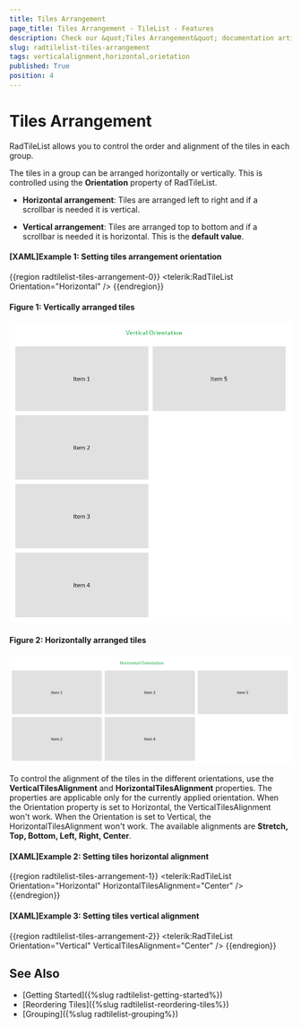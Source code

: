 ```yaml
---
title: Tiles Arrangement
page_title: Tiles Arrangement - TileList - Features
description: Check our &quot;Tiles Arrangement&quot; documentation article for the RadTileList {{ site.framework_name }} control.
slug: radtilelist-tiles-arrangement
tags: verticalalignment,horizontal,orietation
published: True
position: 4
---
```


# Tiles Arrangement

RadTileList allows you to control the order and alignment of the tiles in each group.

The tiles in a group can be arranged horizontally or vertically. This is controlled using the __Orientation__ property of RadTileList.

* __Horizontal arrangement__: Tiles are arranged left to right and if a scrollbar is needed it is vertical.

* __Vertical arrangement__: Tiles are arranged top to bottom and if a scrollbar is needed it is horizontal. This is the __default value__.

#### __[XAML]Example 1: Setting tiles arrangement orientation__
{{region radtilelist-tiles-arrangement-0}}
	<telerik:RadTileList Orientation="Horizontal" />
{{endregion}}

#### Figure 1: Vertically arranged tiles
![](images/radtilelist-tiles-arrangement-0.png)

#### Figure 2: Horizontally arranged tiles
![](images/radtilelist-tiles-arrangement-1.png)

To control the alignment of the tiles in the different orientations, use the __VerticalTilesAlignment__ and __HorizontalTilesAlignment__ properties. The properties are applicable only for the currently applied orientation. When the Orientation property is set to Horizontal, the VerticalTilesAlignment won't work. When the Orientation is set to Vertical, the HorizontalTilesAlignment won't work. The available alignments are __Stretch, Top, Bottom, Left, Right, Center__.

#### __[XAML]Example 2: Setting tiles horizontal alignment__
{{region radtilelist-tiles-arrangement-1}}
	<telerik:RadTileList Orientation="Horizontal" HorizontalTilesAlignment="Center" />
{{endregion}}

#### __[XAML]Example 3: Setting tiles vertical alignment__
{{region radtilelist-tiles-arrangement-2}}
	<telerik:RadTileList Orientation="Vertical" VerticalTilesAlignment="Center" />
{{endregion}}

## See Also
* [Getting Started]({%slug radtilelist-getting-started%})
* [Reordering Tiles]({%slug radtilelist-reordering-tiles%})
* [Grouping]({%slug radtilelist-grouping%})
      

